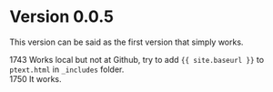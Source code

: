 # Version 0.0.5
This version can be said as the first version that simply works.



1743 Works local but not at Github, try to add ``{{ site.baseurl }}`` to ``ptext.html`` in ``_includes`` folder.<br />
1750 It works.